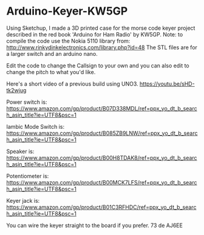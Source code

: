 # Arduino-Keyer-KW5GP

Using Sketchup, I made a 3D printed case for the morse code keyer project described in the red book 'Arduino for Ham Radio' by KW5GP.
Note: to compile the code use the Nokia 5110 library from: http://www.rinkydinkelectronics.com/library.php?id=48
The STL files are for a larger switch and an arduino nano. 

Edit the code to change the Callsign to your own and you can also edit to change the pitch to what you'd like. 

Here's a short video of a previous build using UNO3. 
https://youtu.be/sHD-tk2wjug

Power switch is: https://www.amazon.com/gp/product/B07D338MDL/ref=ppx_yo_dt_b_search_asin_title?ie=UTF8&psc=1

Iambic Mode Switch is: https://www.amazon.com/gp/product/B085ZB9LNW/ref=ppx_yo_dt_b_search_asin_title?ie=UTF8&psc=1

Speaker is:  https://www.amazon.com/gp/product/B00H8TDAK8/ref=ppx_yo_dt_b_search_asin_title?ie=UTF8&psc=1

Potentiometer is:  https://www.amazon.com/gp/product/B00MCK7LFS/ref=ppx_yo_dt_b_search_asin_title?ie=UTF8&psc=1

Keyer jack is:   https://www.amazon.com/gp/product/B01C3RFHDC/ref=ppx_yo_dt_b_search_asin_title?ie=UTF8&psc=1

You can wire the keyer straight to the board if you prefer. 
73 de AJ6EE

